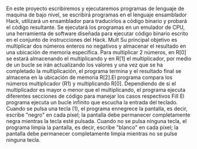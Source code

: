 
En este proyecto escribiremos y ejecutaremos programas de lenguaje de maquina de bajo nivel, se escribirá programas en el 
lenguaje ensamblador Hack, utilizará un ensamblador para traducirlos a código binario y probará el código resultante. 
Se ejecutará  los programas en un emulador de CPU, una herramienta de software  diseñada para ejecutar código binario 
escrito en el conjunto de instrucciones del Hack.
Mult
Su principal objetivo es multiplicar dos números enteros no negativos y almacenar el resultado en una ubicación de memoria 
específica. Para multiplicar 2 números, en R[0] se estará almacenando el multiplicando y en R[1] el multiplicador, por 
medio de un bucle se irán actualizando los valores y una vez que se ha completado la multiplicación, el programa termina y
el resultado final se almacena en la ubicación de memoria R[2].El programa compara los números multiplicador (R1) y 
multiplicando R[0]. Dependiendo de si el multiplicador es mayor o menor que el multiplicando, el programa ejecuta diferentes 
secciones de código para manejar los casos respectivos
Fill
El programa ejecuta un bucle infinito que escucha la entrada del teclado. Cuando se pulsa una tecla (1), el programa 
ennegrece la pantalla, es decir, escribe "negro" en cada píxel; la pantalla debe permanecer completamente negra mientras 
la tecla esté pulsada. Cuando no se pulsa ninguna tecla, el programa limpia la pantalla, es decir, escribe "blanco" en cada
píxel; la pantalla debe permanecer completamente limpia mientras no se pulse ninguna tecla.
